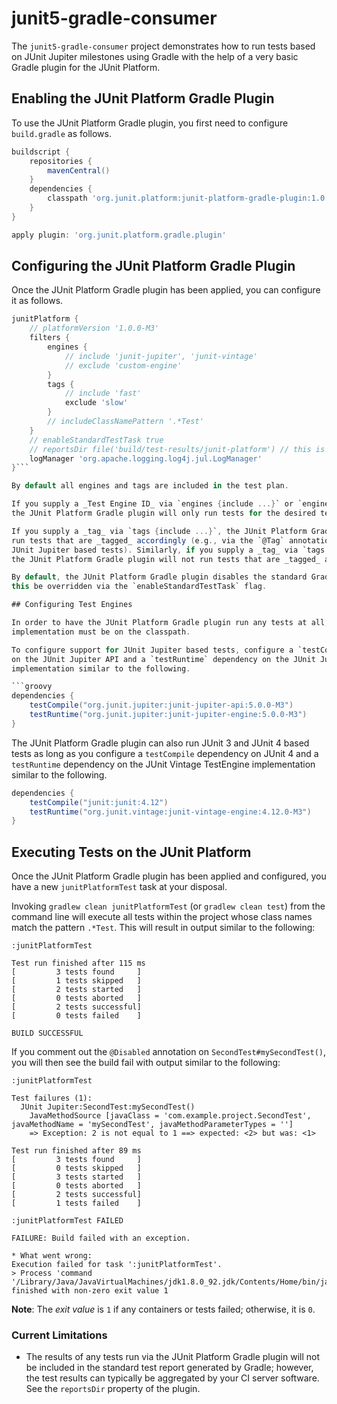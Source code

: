 # junit5-gradle-consumer

The `junit5-gradle-consumer` project demonstrates how to run tests based on
JUnit Jupiter milestones using Gradle with the help of a very basic Gradle plugin
for the JUnit Platform.

## Enabling the JUnit Platform Gradle Plugin

To use the JUnit Platform Gradle plugin, you first need to configure `build.gradle` as follows.

```groovy
buildscript {
	repositories {
		mavenCentral()
	}
	dependencies {
		classpath 'org.junit.platform:junit-platform-gradle-plugin:1.0.0-M3'
	}
}

apply plugin: 'org.junit.platform.gradle.plugin'
```

## Configuring the JUnit Platform Gradle Plugin

Once the JUnit Platform Gradle plugin has been applied, you can configure it as follows.

```groovy
junitPlatform {
	// platformVersion '1.0.0-M3'
	filters {
		engines {
			// include 'junit-jupiter', 'junit-vintage'
			// exclude 'custom-engine'
		}
		tags {
			// include 'fast'
			exclude 'slow'
		}
		// includeClassNamePattern '.*Test'
	}
	// enableStandardTestTask true
	// reportsDir file('build/test-results/junit-platform') // this is the default
	logManager 'org.apache.logging.log4j.jul.LogManager'
}```

By default all engines and tags are included in the test plan.

If you supply a _Test Engine ID_ via `engines {include ...}` or `engines {exclude ...}`,
the JUnit Platform Gradle plugin will only run tests for the desired test engines.

If you supply a _tag_ via `tags {include ...}`, the JUnit Platform Gradle plugin will only
run tests that are _tagged_ accordingly (e.g., via the `@Tag` annotation for
JUnit Jupiter based tests). Similarly, if you supply a _tag_ via `tags {exclude ...}`,
the JUnit Platform Gradle plugin will not run tests that are _tagged_ accordingly.

By default, the JUnit Platform Gradle plugin disables the standard Gradle `test` task, but
this be overridden via the `enableStandardTestTask` flag.

## Configuring Test Engines

In order to have the JUnit Platform Gradle plugin run any tests at all, a TestEngine
implementation must be on the classpath.

To configure support for JUnit Jupiter based tests, configure a `testCompile` dependency
on the JUnit Jupiter API and a `testRuntime` dependency on the JUnit Jupiter TestEngine
implementation similar to the following.

```groovy
dependencies {
	testCompile("org.junit.jupiter:junit-jupiter-api:5.0.0-M3")
	testRuntime("org.junit.jupiter:junit-jupiter-engine:5.0.0-M3")
}
```

The JUnit Platform Gradle plugin can also run JUnit 3 and JUnit 4 based tests as long as you
configure a `testCompile` dependency on JUnit 4 and a `testRuntime` dependency on the
JUnit Vintage TestEngine implementation similar to the following.

```groovy
dependencies {
	testCompile("junit:junit:4.12")
	testRuntime("org.junit.vintage:junit-vintage-engine:4.12.0-M3")
}
```

## Executing Tests on the JUnit Platform

Once the JUnit Platform Gradle plugin has been applied and configured, you have a new
`junitPlatformTest` task at your disposal.

Invoking `gradlew clean junitPlatformTest` (or `gradlew clean test`) from the command
line will execute all tests within the project whose class names match the pattern
`.*Test`. This will result in output similar to the following:

```
:junitPlatformTest

Test run finished after 115 ms
[         3 tests found     ]
[         1 tests skipped   ]
[         2 tests started   ]
[         0 tests aborted   ]
[         2 tests successful]
[         0 tests failed    ]

BUILD SUCCESSFUL
```

If you comment out the `@Disabled` annotation on `SecondTest#mySecondTest()`, you will
then see the build fail with output similar to the following:

```
:junitPlatformTest

Test failures (1):
  JUnit Jupiter:SecondTest:mySecondTest()
    JavaMethodSource [javaClass = 'com.example.project.SecondTest', javaMethodName = 'mySecondTest', javaMethodParameterTypes = '']
    => Exception: 2 is not equal to 1 ==> expected: <2> but was: <1>

Test run finished after 89 ms
[         3 tests found     ]
[         0 tests skipped   ]
[         3 tests started   ]
[         0 tests aborted   ]
[         2 tests successful]
[         1 tests failed    ]

:junitPlatformTest FAILED

FAILURE: Build failed with an exception.

* What went wrong:
Execution failed for task ':junitPlatformTest'.
> Process 'command '/Library/Java/JavaVirtualMachines/jdk1.8.0_92.jdk/Contents/Home/bin/java'' finished with non-zero exit value 1
```

**Note**: The _exit value_ is `1` if any containers or tests failed; otherwise, it is `0`.

### Current Limitations

- The results of any tests run via the JUnit Platform Gradle plugin will not be included
  in the standard test report generated by Gradle; however, the test results
  can typically be aggregated by your CI server software. See the `reportsDir` property of the plugin.
